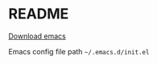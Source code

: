 # README

[Download emacs](https://emacsformacosx.com/)

Emacs config file path `~/.emacs.d/init.el`
